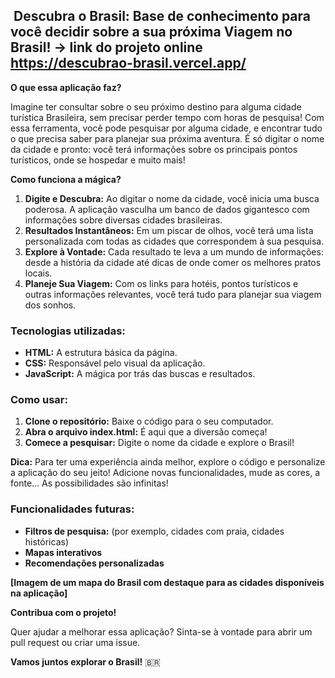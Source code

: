 ## ️ Descubra o Brasil: Base de conhecimento para você decidir sobre a sua próxima Viagem no Brasil! -> link do projeto online https://descubrao-brasil.vercel.app/

**O que essa aplicação faz?**

Imagine ter consultar sobre  o seu próximo destino para alguma cidade turística Brasileira, sem precisar perder tempo com horas de pesquisa! Com essa ferramenta, você pode pesquisar por alguma cidade, e encontrar tudo o que precisa saber para planejar sua próxima aventura. É só digitar o nome da cidade e pronto: você terá informações sobre os principais pontos turísticos, onde se hospedar e muito mais!

**Como funciona a mágica?**

1. **Digite e Descubra:** Ao digitar o nome da cidade, você inicia uma busca poderosa. A aplicação vasculha um banco de dados gigantesco com informações sobre diversas cidades brasileiras.
2. **Resultados Instantâneos:** Em um piscar de olhos, você terá uma lista personalizada com todas as cidades que correspondem à sua pesquisa.
3. **Explore à Vontade:** Cada resultado te leva a um mundo de informações: desde a história da cidade até dicas de onde comer os melhores pratos locais.
4. **Planeje Sua Viagem:** Com os links para hotéis, pontos turísticos e outras informações relevantes, você terá tudo para planejar sua viagem dos sonhos.

### **Tecnologias utilizadas:**

* **HTML:** A estrutura básica da página.
* **CSS:** Responsável pelo visual da aplicação.
* **JavaScript:** A mágica por trás das buscas e resultados.

### **Como usar:**

1. **Clone o repositório:** Baixe o código para o seu computador.
2. **Abra o arquivo index.html:** É aqui que a diversão começa!
3. **Comece a pesquisar:** Digite o nome da cidade e explore o Brasil!

**Dica:** Para ter uma experiência ainda melhor, explore o código e personalize a aplicação do seu jeito! Adicione novas funcionalidades, mude as cores, a fonte... As possibilidades são infinitas!

### **Funcionalidades futuras:**

* **Filtros de pesquisa:** (por exemplo, cidades com praia, cidades históricas)
* **Mapas interativos**
* **Recomendações personalizadas**

**[Imagem de um mapa do Brasil com destaque para as cidades disponíveis na aplicação]**

**Contribua com o projeto!**

Quer ajudar a melhorar essa aplicação? Sinta-se à vontade para abrir um pull request ou criar uma issue.

**Vamos juntos explorar o Brasil!** 🇧🇷
